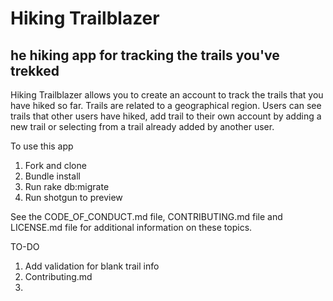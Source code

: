 # Hiking Trailblazer

## he hiking app for tracking the trails you've trekked

Hiking Trailblazer allows you to create an account to track the trails that you have hiked so far.  Trails
are related to a geographical region.  Users can see trails that other users have hiked, add trail to their 
own account by adding a new trail or selecting from a trail already added by another user. 


To use this app
1.  Fork and clone
2.  Bundle install
3.  Run rake db:migrate
4.  Run shotgun to preview



See the CODE_OF_CONDUCT.md file, CONTRIBUTING.md file and LICENSE.md file for additional information on these topics. 



TO-DO 
1.  Add validation for blank trail info
2.  Contributing.md
3.  